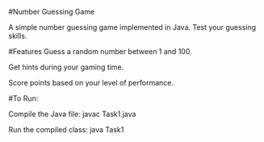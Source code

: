 #Number Guessing Game

A simple number guessing game implemented in Java. Test your guessing skills.

#Features
Guess a random number between 1 and 100.

Get hints during your gaming time.

Score points based on your level of performance.

#To Run:

Compile the Java file: javac Task1.java

Run the compiled class: java Task1
